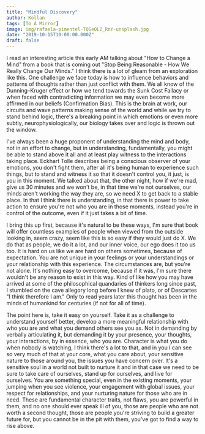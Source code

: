 ```yaml
---
title: "Mindful Discovery"
author: Kollan
tags: [To A Mirror]
image: img/rafaela-pimentel-TQGeOLZ_RnY-unsplash.jpg
date: "2019-10-15T10:00:00.000Z"
draft: false
---
```


I read an interesting article this early AM talking about "How to Change a Mind" from a book that is coming out "Stop Being Reasonable - How We Really Change Our Minds." I think there is a lot of gleam from an exploration like this. One challenge we face today is how to influence behaviors and patterns of thoughts rather than just conflict with them. We all know of the Dunning–Kruger effect or how we tend towards the Sunk Cost Fallacy or when faced with contradicting information we may even become more affirmed in our beliefs (Confirmation Bias). This is the brain at work, our circuits and wave patterns making sense of the world and while we try to stand behind logic, there's a breaking point in which emotions or even more subtly, neurophysiologically, our biology takes over and logic is thrown out the window.

I've always been a huge proponent of understanding the mind and body, not in an effort to change, but in understanding, fundamentally, you might be able to stand above it all and at least play witness to the interactions taking place. Eckhart Tolle describes being a conscious observer of your emotions, you don't fight them, after all it's being human to experience such things, but to stand and witness it so that it doesn't control you, it just, is you in this moment. We talked about that, the other night, how if we're mad, give us 30 minutes and we won't be, in that time we're not ourselves, our minds aren't working the way they are, so we need X to get back to a stable place. In that I think there is understanding, in that there is power to take action to ensure you're not who you are in those moments, instead you're in control of the outcome, even if it just takes a bit of time.

I bring this up first, because it's natural to be these ways, I'm sure that book will offer countless examples of people when viewed from the outside looking in, seem crazy, seem like this is so easy if they would just do X. We do that as people, we do it a lot, and our inner voice, our ego does it too us too. It is hard on us like we are hard on others sometimes, because of expectation. You are not unique in your feelings or your understandings or your relationship with this experience. The circumstances are, but you're not alone. It's nothing easy to overcome, because if it was, I'm sure there wouldn't be any reason to exist in this way. Kind of like how you may have arrived at some of the philosophical quandaries of thinkers long since past, I stumbled on the cave allegory long before I knew of plato, or of Descartes "I think therefore I am." Only to read years later this thought has been in the minds of humankind for centuries (if not for all of time).

The point here is, take it easy on yourself. Take it as a challenge to understand yourself better, develop a more meaningful relationship with who you are and what you demand others see you as. Not in demanding by verbally articulating it, but demanding it by your presence, your thoughts, your interactions, by in essence, who you are. Character is what you do when nobody is watching, I think there's a lot to that, and in you I can see so very much of that at your core, what you care about, your sensitive nature to those around you, the issues you have concern over. It's a sensitive soul in a world not built to nurture it and in that case we need to be sure to take care of ourselves, stand up for ourselves, and live for ourselves. You are something special, even in the existing moments, your jumping when you see violence, your engagement with global issues, your respect for relationships, and your nurturing nature for those who are in need. These are fundamental character traits, not flaws, you are powerful in them, and no one should ever speak ill of you, those are people who are not worth a second thought, those are people you're striving to build a greater future for, but you cannot be in the pit with them, you've got to find a way to rise above.

